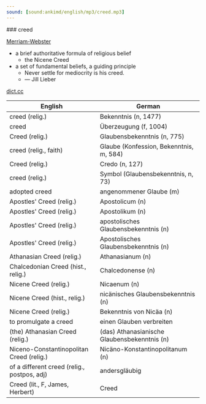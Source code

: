 ```yaml
---
sound: [sound:ankimd/english/mp3/creed.mp3]
---
```


\### creed

[Merriam-Webster](https://www.merriam-webster.com/dictionary/creed)

- a brief authoritative formula of religious belief
    - the Nicene Creed
- a set of fundamental beliefs, a guiding principle
    - Never settle for mediocrity is his creed.
    - — Jill Lieber

[dict.cc](https://www.dict.cc/creed)

| English        | German       |
| -------------- | ------------ |
| creed (relig.) | Bekenntnis (n, 1477) |
| creed | Überzeugung (f, 1004) |
| Creed (relig.) | Glaubensbekenntnis (n, 775) |
| creed (relig., faith) | Glaube (Konfession, Bekenntnis, m, 584) |
| Creed (relig.) | Credo (n, 127) |
| creed (relig.) | Symbol (Glaubensbekenntnis, n, 73) |
| adopted creed | angenommener Glaube (m) |
| Apostles' Creed (relig.) | Apostolicum (n) |
| Apostles' Creed (relig.) | Apostolikum (n) |
| Apostles' Creed (relig.) | apostolisches Glaubensbekenntnis (n) |
| Apostles' Creed (relig.) | Apostolisches Glaubensbekenntnis (n) |
| Athanasian Creed (relig.) | Athanasianum (n) |
| Chalcedonian Creed (hist., relig.) | Chalcedonense (n) |
| Nicene Creed (relig.) | Nicaenum (n) |
| Nicene Creed (hist., relig.) | nicänisches Glaubensbekenntnis (n) |
| Nicene Creed (relig.) | Bekenntnis von Nicäa (n) |
| to promulgate a creed | einen Glauben verbreiten |
| (the) Athanasian Creed (relig.) | (das) Athanasianische Glaubensbekenntnis (n) |
| Niceno-Constantinopolitan Creed (relig.) | Nicäno-Konstantinopolitanum (n) |
| of a different creed (relig., postpos, adj) | andersgläubig |
| Creed (lit., F, James, Herbert) | Creed |
